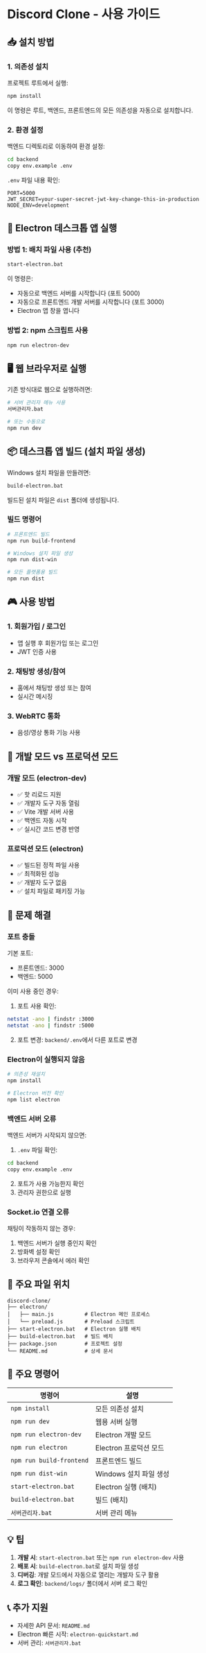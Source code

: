 # Discord Clone - 사용 가이드

## 📥 설치 방법

### 1. 의존성 설치

프로젝트 루트에서 실행:

```bash
npm install
```

이 명령은 루트, 백엔드, 프론트엔드의 모든 의존성을 자동으로 설치합니다.

### 2. 환경 설정

백엔드 디렉토리로 이동하여 환경 설정:

```bash
cd backend
copy env.example .env
```

`.env` 파일 내용 확인:
```env
PORT=5000
JWT_SECRET=your-super-secret-jwt-key-change-this-in-production
NODE_ENV=development
```

## 🚀 Electron 데스크톱 앱 실행

### 방법 1: 배치 파일 사용 (추천)

```bash
start-electron.bat
```

이 명령은:
- 자동으로 백엔드 서버를 시작합니다 (포트 5000)
- 자동으로 프론트엔드 개발 서버를 시작합니다 (포트 3000)
- Electron 앱 창을 엽니다

### 방법 2: npm 스크립트 사용

```bash
npm run electron-dev
```

## 🖥️ 웹 브라우저로 실행

기존 방식대로 웹으로 실행하려면:

```bash
# 서버 관리자 메뉴 사용
서버관리자.bat

# 또는 수동으로
npm run dev
```

## 📦 데스크톱 앱 빌드 (설치 파일 생성)

Windows 설치 파일을 만들려면:

```bash
build-electron.bat
```

빌드된 설치 파일은 `dist` 폴더에 생성됩니다.

### 빌드 명령어

```bash
# 프론트엔드 빌드
npm run build-frontend

# Windows 설치 파일 생성
npm run dist-win

# 모든 플랫폼용 빌드
npm run dist
```

## 🎮 사용 방법

### 1. 회원가입 / 로그인
- 앱 실행 후 회원가입 또는 로그인
- JWT 인증 사용

### 2. 채팅방 생성/참여
- 홈에서 채팅방 생성 또는 참여
- 실시간 메시징

### 3. WebRTC 통화
- 음성/영상 통화 기능 사용

## 🔧 개발 모드 vs 프로덕션 모드

### 개발 모드 (electron-dev)
- ✅ 핫 리로드 지원
- ✅ 개발자 도구 자동 열림
- ✅ Vite 개발 서버 사용
- ✅ 백엔드 자동 시작
- ✅ 실시간 코드 변경 반영

### 프로덕션 모드 (electron)
- ✅ 빌드된 정적 파일 사용
- ✅ 최적화된 성능
- ✅ 개발자 도구 없음
- ✅ 설치 파일로 패키징 가능

## 🐛 문제 해결

### 포트 충돌

기본 포트:
- 프론트엔드: 3000
- 백엔드: 5000

이미 사용 중인 경우:

1. 포트 사용 확인:
```bash
netstat -ano | findstr :3000
netstat -ano | findstr :5000
```

2. 포트 변경:
`backend/.env`에서 다른 포트로 변경

### Electron이 실행되지 않음

```bash
# 의존성 재설치
npm install

# Electron 버전 확인
npm list electron
```

### 백엔드 서버 오류

백엔드 서버가 시작되지 않으면:

1. `.env` 파일 확인:
```bash
cd backend
copy env.example .env
```

2. 포트가 사용 가능한지 확인
3. 관리자 권한으로 실행

### Socket.io 연결 오류

채팅이 작동하지 않는 경우:

1. 백엔드 서버가 실행 중인지 확인
2. 방화벽 설정 확인
3. 브라우저 콘솔에서 에러 확인

## 📁 주요 파일 위치

```
discord-clone/
├── electron/
│   ├── main.js          # Electron 메인 프로세스
│   └── preload.js       # Preload 스크립트
├── start-electron.bat   # Electron 실행 배치
├── build-electron.bat   # 빌드 배치
├── package.json         # 프로젝트 설정
└── README.md            # 상세 문서
```

## 🎯 주요 명령어

| 명령어 | 설명 |
|--------|------|
| `npm install` | 모든 의존성 설치 |
| `npm run dev` | 웹용 서버 실행 |
| `npm run electron-dev` | Electron 개발 모드 |
| `npm run electron` | Electron 프로덕션 모드 |
| `npm run build-frontend` | 프론트엔드 빌드 |
| `npm run dist-win` | Windows 설치 파일 생성 |
| `start-electron.bat` | Electron 실행 (배치) |
| `build-electron.bat` | 빌드 (배치) |
| `서버관리자.bat` | 서버 관리 메뉴 |

## 💡 팁

1. **개발 시**: `start-electron.bat` 또는 `npm run electron-dev` 사용
2. **배포 시**: `build-electron.bat`로 설치 파일 생성
3. **디버깅**: 개발 모드에서 자동으로 열리는 개발자 도구 활용
4. **로그 확인**: `backend/logs/` 폴더에서 서버 로그 확인

## 📞 추가 지원

- 자세한 API 문서: `README.md`
- Electron 빠른 시작: `electron-quickstart.md`
- 서버 관리: `서버관리자.bat`
